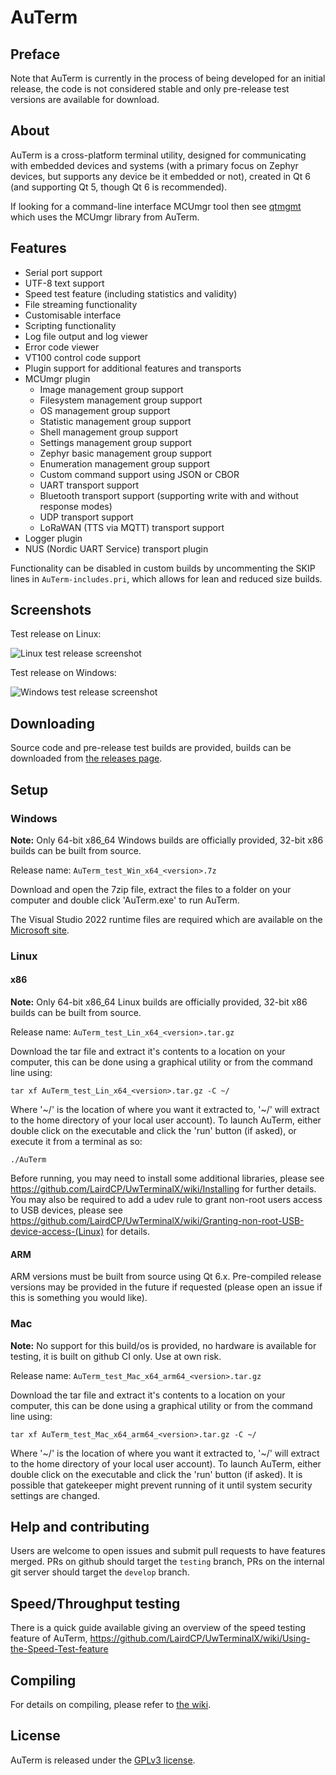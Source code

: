 # AuTerm

## Preface

Note that AuTerm is currently in the process of being developed for an initial release, the code is not considered stable and only pre-release test versions are available for download.

## About

AuTerm is a cross-platform terminal utility, designed for communicating with embedded devices and systems (with a primary focus on Zephyr devices, but supports any device be it embedded or not), created in Qt 6 (and supporting Qt 5, though Qt 6 is recommended).

If looking for a command-line interface MCUmgr tool then see [qtmgmt](https://github.com/thedjnK/qtmgmt) which uses the MCUmgr library from AuTerm.

## Features

* Serial port support
* UTF-8 text support
* Speed test feature (including statistics and validity)
* File streaming functionality
* Customisable interface
* Scripting functionality
* Log file output and log viewer
* Error code viewer
* VT100 control code support
* Plugin support for additional features and transports
* MCUmgr plugin
  - Image management group support
  - Filesystem management group support
  - OS management group support
  - Statistic management group support
  - Shell management group support
  - Settings management group support
  - Zephyr basic management group support
  - Enumeration management group support
  - Custom command support using JSON or CBOR
  - UART transport support
  - Bluetooth transport support (supporting write with and without response modes)
  - UDP transport support
  - LoRaWAN (TTS via MQTT) transport support
* Logger plugin
* NUS (Nordic UART Service) transport plugin

Functionality can be disabled in custom builds by uncommenting the SKIP lines in ``AuTerm-includes.pri``, which allows for lean and reduced size builds.

## Screenshots

Test release on Linux:

![Linux test release screenshot](/docs/images/linux_build.png?raw=true)

Test release on Windows:

![Windows test release screenshot](/docs/images/windows_build.png?raw=true)

## Downloading

Source code and pre-release test builds are provided, builds can be downloaded from [the releases page](https://github.com/thedjnK/AuTerm/releases).

## Setup

### Windows

**Note:** Only 64-bit x86_64 Windows builds are officially provided, 32-bit x86 builds can be built from source.

Release name: `AuTerm_test_Win_x64_<version>.7z`

Download and open the 7zip file, extract the files to a folder on your computer and double click 'AuTerm.exe' to run AuTerm.

The Visual Studio 2022 runtime files are required which are available on the [Microsoft site](https://aka.ms/vs/17/release/vc_redist.x64.exe).

### Linux

#### x86

**Note:** Only 64-bit x86_64 Linux builds are officially provided, 32-bit x86 builds can be built from source.

Release name: `AuTerm_test_Lin_x64_<version>.tar.gz`

Download the tar file and extract it's contents to a location on your computer, this can be done using a graphical utility or from the command line using:

	tar xf AuTerm_test_Lin_x64_<version>.tar.gz -C ~/

Where '\~/' is the location of where you want it extracted to, '\~/' will extract to the home directory of your local user account). To launch AuTerm, either double click on the executable and click the 'run' button (if asked), or execute it from a terminal as so:

	./AuTerm

Before running, you may need to install some additional libraries, please see https://github.com/LairdCP/UwTerminalX/wiki/Installing for further details. You may also be required to add a udev rule to grant non-root users access to USB devices, please see https://github.com/LairdCP/UwTerminalX/wiki/Granting-non-root-USB-device-access-(Linux) for details.

#### ARM

ARM versions must be built from source using Qt 6.x. Pre-compiled release versions may be provided in the future if requested (please open an issue if this is something you would like).

### Mac

**Note:** No support for this build/os is provided, no hardware is available for testing, it is built on github CI only. Use at own risk.

Release name: `AuTerm_test_Mac_x64_arm64_<version>.tar.gz`

Download the tar file and extract it's contents to a location on your computer, this can be done using a graphical utility or from the command line using:

	tar xf AuTerm_test_Mac_x64_arm64_<version>.tar.gz -C ~/

Where '\~/' is the location of where you want it extracted to, '\~/' will extract to the home directory of your local user account). To launch AuTerm, either double click on the executable and click the 'run' button (if asked). It is possible that gatekeeper might prevent running of it until system security settings are changed.

## Help and contributing

Users are welcome to open issues and submit pull requests to have features merged. PRs on github should target the `testing` branch, PRs on the internal git server should target the `develop` branch.

## Speed/Throughput testing

There is a quick guide available giving an overview of the speed testing feature of AuTerm, https://github.com/LairdCP/UwTerminalX/wiki/Using-the-Speed-Test-feature

## Compiling

For details on compiling, please refer to [the wiki](https://github.com/LairdCP/UwTerminalX/wiki/Compiling).

## License

AuTerm is released under the [GPLv3 license](https://github.com/thedjnK/AuTerm/blob/master/LICENSE).
